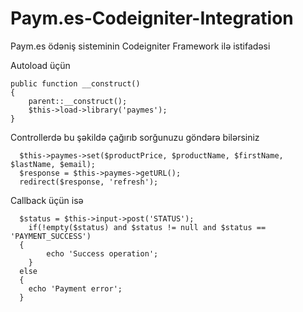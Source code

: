 # Paym.es-Codeigniter-Integration
Paym.es ödəniş sisteminin Codeigniter Framework ilə istifadəsi

Autoload üçün

	public function __construct()
	{
	    parent::__construct();
	    $this->load->library('paymes');
	}

Controllerdə bu şəkildə çağırıb sorğunuzu göndərə bilərsiniz

	  $this->paymes->set($productPrice, $productName, $firstName, $lastName, $email);
	  $response = $this->paymes->getURL();
	  redirect($response, 'refresh');

Callback üçün isə

	  $status = $this->input->post('STATUS');
		if(!empty($status) and $status != null and $status == 'PAYMENT_SUCCESS')
	  {
			echo 'Success operation';
		}
	  else
	  {
	    echo 'Payment error';
	  }
